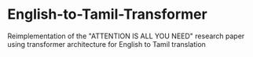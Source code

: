 # English-to-Tamil-Transformer
Reimplementation of the "ATTENTION IS ALL YOU NEED" research paper using transformer architecture for English to Tamil translation
